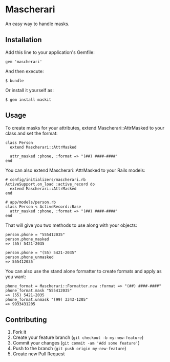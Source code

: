 # Mascherari

An easy way to handle masks.

## Installation

Add this line to your application's Gemfile:

    gem 'mascherari'

And then execute:

    $ bundle

Or install it yourself as:

    $ gem install maskit

## Usage

To create masks for your attributes, extend Mascherari::AttrMasked to your class and set the format:

    class Person
      extend Mascherari::AttrMasked

      attr_masked :phone, :format => "(##) ####-####"
    end

You can also extend Mascherari::AttrMasked to your Rails models:

    # config/initializers/mascherari.rb
    ActiveSupport.on_load :active_record do
      extend Mascherari::AttrMasked
    end

    # app/models/person.rb
    class Person < ActiveRecord::Base
      attr_masked :phone, :format => "(##) ####-####"
    end

That will give you two methods to use along with your objects:

    person.phone = "555412035"
    person.phone_masked
    => (55) 5421-2035

    person.phone = "(55) 5421-2035"
    person.phone_unmasked
    => 555412035

You can also use the stand alone formatter to create formats and apply as you want:

    phone_format = Mascherari::Formatter.new :format => "(##) ####-####"
    phone_format.mask "555412035"
    => (55) 5421-2035
    phone_format.unmask "(99) 3343-1205"
    => 9933431205

## Contributing

1. Fork it
2. Create your feature branch (`git checkout -b my-new-feature`)
3. Commit your changes (`git commit -am 'Add some feature'`)
4. Push to the branch (`git push origin my-new-feature`)
5. Create new Pull Request
